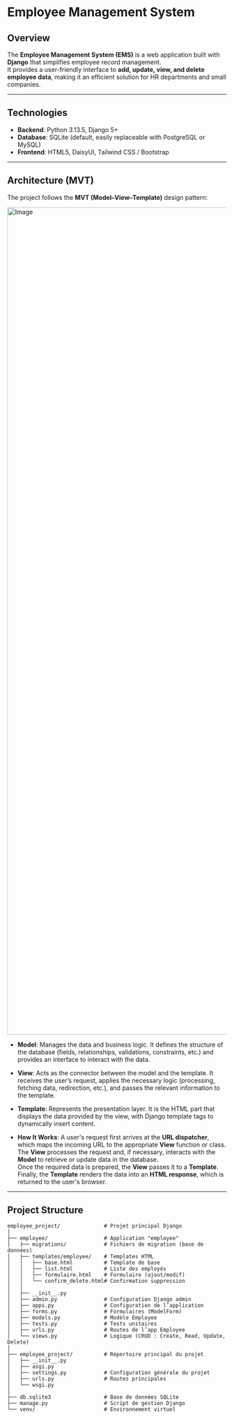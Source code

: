 #  Employee Management System  

##  Overview  
The **Employee Management System (EMS)** is a web application built with **Django** that simplifies employee record management.  
It provides a user-friendly interface to **add, update, view, and delete employee data**, making it an efficient solution for HR departments and small companies.  

---

##  Technologies  
- **Backend**: Python 3.13.5, Django 5+  
- **Database**: SQLite (default, easily replaceable with PostgreSQL or MySQL)  
- **Frontend**: HTML5, DaisyUI, Tailwind CSS / Bootstrap  
  
---

##  Architecture (MVT)  
The project follows the **MVT (Model–View–Template)** design pattern:
  
  <img width="5704" height="1895" alt="Image" src="https://github.com/user-attachments/assets/ee42827a-e771-4ac7-a752-617a177ff73a" /> 

- **Model**: Manages the data and business logic. It defines the structure of the database (fields, relationships, validations, constraints, etc.) and provides an interface to interact with the data.

- **View**: Acts as the connector between the model and the template. It receives the user’s request, applies the necessary logic (processing, fetching data, redirection, etc.), and passes the relevant information to the template.

- **Template**: Represents the presentation layer. It is the HTML part that displays the data provided by the view, with Django template tags to dynamically insert content.

- **How It Works**:
A user's request first arrives at the **URL dispatcher**, which maps the incoming URL to the appropriate **View** function or class.  
The **View** processes the request and, if necessary, interacts with the **Model** to retrieve or update data in the database.  
Once the required data is prepared, the **View** passes it to a **Template**.  
Finally, the **Template** renders the data into an **HTML response**, which is returned to the user's browser.

---

##  Project Structure

```plaintext
employee_project/              # Projet principal Django
│
├── employee/                  # Application "employee"
│   ├── migrations/            # Fichiers de migration (base de données)
│   ├── templates/employee/    # Templates HTML
│   │   ├── base.html          # Template de base
│   │   ├── list.html          # Liste des employés
│   │   ├── formulaire.html    # Formulaire (ajout/modif)
│   │   └── confirm_delete.html# Confirmation suppression
│   │
│   ├── __init__.py
│   ├── admin.py               # Configuration Django admin
│   ├── apps.py                # Configuration de l’application
│   ├── forms.py               # Formulaires (ModelForm)
│   ├── models.py              # Modèle Employee
│   ├── tests.py               # Tests unitaires
│   ├── urls.py                # Routes de l’app Employee
│   └── views.py               # Logique (CRUD : Create, Read, Update, Delete)
│
├── employee_project/          # Répertoire principal du projet
│   ├── __init__.py
│   ├── asgi.py
│   ├── settings.py            # Configuration générale du projet
│   ├── urls.py                # Routes principales
│   └── wsgi.py
│
├── db.sqlite3                 # Base de données SQLite
├── manage.py                  # Script de gestion Django
└── venv/                      # Environnement virtuel
